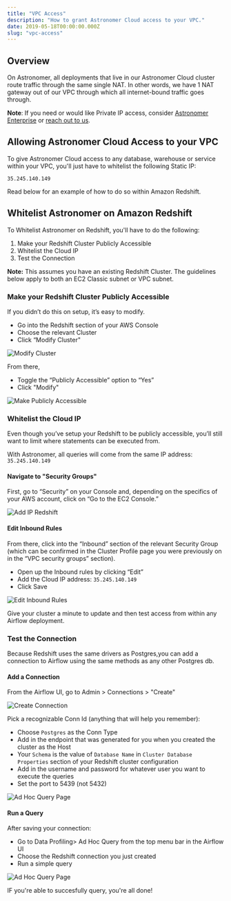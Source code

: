 ```yaml
---
title: "VPC Access"
description: "How to grant Astronomer Cloud access to your VPC."
date: 2019-05-18T00:00:00.000Z
slug: "vpc-access"
---
```


## Overview

On Astronomer, all deployments that live in our Astronomer Cloud cluster route traffic through the same single NAT. In other words, we have 1 NAT gateway out of our VPC through which all internet-bound traffic goes through.

**Note**: If you need or would like Private IP access, consider [Astronomer Enterprise](https://www.astronomer.io/enterprise/) or [reach out to us](https://support.astronomer.io).

## Allowing Astronomer Cloud Access to your VPC

To give Astronomer Cloud access to any database, warehouse or service within your VPC, you'll just have to whitelist the following Static IP:

`35.245.140.149`

Read below for an example of how to do so within Amazon Redshift.

## Whitelist Astronomer on Amazon Redshift

To Whitelist Astronomer on Redshift, you'll have to do the following:

1. Make your Redshift Cluster Publicly Accessible
2. Whitelist the Cloud IP
3. Test the Connection

**Note:** This assumes you have an existing Redshift Cluster. The guidelines below apply to both an EC2 Classic subnet or VPC subnet.

### Make your Redshift Cluster Publicly Accessible

If you didn’t do this on setup, it’s easy to modify.

- Go into the Redshift section of your AWS Console
- Choose the relevant Cluster
- Click “Modify Cluster"

![Modify Cluster](https://assets2.astronomer.io/main/docs/vpc-access/whitelist-ip-modify-cluster-redshift.png)

From there,

- Toggle the “Publicly Accessible” option to “Yes”
- Click "Modify"

![Make Publicly Accessible](https://assets2.astronomer.io/main/docs/vpc-access/whitelist-ip-publicly-accessible-redshift.png)

### Whitelist the Cloud IP

Even though you’ve setup your Redshift to be publicly accessible, you’ll still want to limit where statements can be executed from.

With Astronomer, all queries will come from the same IP address: `35.245.140.149`

#### Navigate to "Security Groups"

First, go to “Security” on your Console and, depending on the specifics of your AWS account, click on “Go to the EC2 Console.”

![Add IP Redshift](https://assets2.astronomer.io/main/docs/vpc-access/whitelist-ip-add-ip-redshift.png)

#### Edit Inbound Rules

From there, click into the “Inbound” section of the relevant Security Group (which can be confirmed in the Cluster Profile page you were previously on in the “VPC security groups” section).

- Open up the Inbound rules by clicking “Edit”
- Add the Cloud IP address: `35.245.140.149`
- Click Save

![Edit Inbound Rules](https://assets2.astronomer.io/main/docs/vpc-access/whitelist-ip-inbound-rules-redshift.png)

Give your cluster a minute to update and then test access from within any Airflow deployment.

### Test the Connection

Because Redshift uses the same drivers as Postgres,you can add a connection to Airflow using the same methods as any other Postgres db. 

#### Add a Connection

From the Airflow UI, go to Admin > Connections > "Create"

![Create Connection](https://assets2.astronomer.io/main/docs/vpc-access/whitelist-ip-create-connection.png)

Pick a recognizable Conn Id (anything that will help you remember):

- Choose `Postgres` as the Conn Type
- Add in the endpoint that was generated for you when you created the cluster as the Host
- Your `Schema` is the value of `Database Name` in `Cluster Database Properties` section of your Redshift cluster configuration
- Add in the username and password for whatever user you want to execute the queries
- Set the port to 5439 (not 5432)

![Ad Hoc Query Page](https://assets2.astronomer.io/main/docs/vpc-access/whitelist-ip-edit-connection-redshift.png)

#### Run a Query

After saving your connection:

- Go to Data Profiling> Ad Hoc Query from the top menu bar in the Airflow UI
- Choose the Redshift connection you just created
- Run a simple query

![Ad Hoc Query Page](https://assets2.astronomer.io/main/docs/vpc-access/whitelist-ip-ad-hoc-query-redshift.png)

IF you're able to succesfully query, you're all done!
